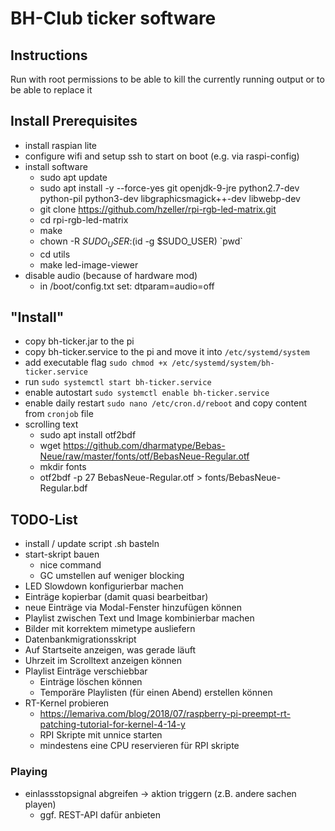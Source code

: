 # BH-Club ticker software

## Instructions

Run with root permissions to be able to kill the currently running output or to be able to replace it

## Install Prerequisites

- install raspian lite
- configure wifi and setup ssh to start on boot (e.g. via raspi-config)
- install software
  - sudo apt update
  - sudo apt install -y --force-yes git openjdk-9-jre python2.7-dev python-pil python3-dev libgraphicsmagick++-dev libwebp-dev
  - git clone https://github.com/hzeller/rpi-rgb-led-matrix.git
  - cd rpi-rgb-led-matrix
  - make
  - chown -R $SUDO_USER:$(id -g $SUDO_USER) \`pwd\`
  - cd utils
  - make led-image-viewer
- disable audio (because of hardware mod)
  - in /boot/config.txt set:  dtparam=audio=off

## "Install"
- copy bh-ticker.jar to the pi
- copy bh-ticker.service to the pi and move it into `/etc/systemd/system`
- add executable flag `sudo chmod +x /etc/systemd/system/bh-ticker.service`
- run `sudo systemctl start bh-ticker.service`
- enable autostart `sudo systemctl enable bh-ticker.service`
- enable daily restart `sudo nano /etc/cron.d/reboot` and copy content from `cronjob` file
- scrolling text
  - sudo apt install otf2bdf
  - wget https://github.com/dharmatype/Bebas-Neue/raw/master/fonts/otf/BebasNeue-Regular.otf
  - mkdir fonts
  - otf2bdf -p 27 BebasNeue-Regular.otf > fonts/BebasNeue-Regular.bdf
 
## TODO-List
  * install / update script .sh basteln
  * start-skript bauen
    * nice command
    * GC umstellen auf weniger blocking
  * LED Slowdown konfigurierbar machen
  * Einträge kopierbar (damit quasi bearbeitbar)
  * neue Einträge via Modal-Fenster hinzufügen können
  * Playlist zwischen Text und Image kombinierbar machen
  * Bilder mit korrektem mimetype ausliefern
  * Datenbankmigrationsskript
  * Auf Startseite anzeigen, was gerade läuft
  * Uhrzeit im Scrolltext anzeigen können
  * Playlist Einträge verschiebbar
    * Einträge löschen können
    * Temporäre Playlisten (für einen Abend) erstellen können
  * RT-Kernel probieren
    * https://lemariva.com/blog/2018/07/raspberry-pi-preempt-rt-patching-tutorial-for-kernel-4-14-y
    * RPI Skripte mit unnice starten
    * mindestens eine CPU reservieren für RPI skripte

### Playing
  * einlassstopsignal abgreifen -> aktion triggern (z.B. andere sachen playen)
    * ggf. REST-API dafür anbieten
